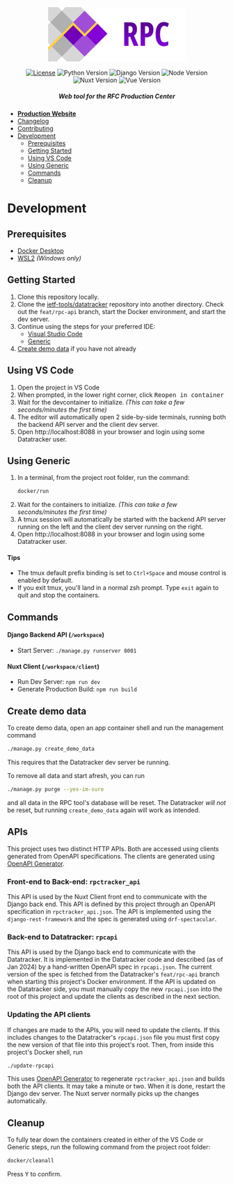 <div style="text-align: center">

<img src="https://raw.githubusercontent.com/ietf-tools/common/main/assets/logos/rpc.svg" alt="RPC" height="125" />

<!-- [![Release](https://img.shields.io/github/release/ietf-tools/rpc.svg?style=flat&maxAge=300)](https://github.com/ietf-tools/rpc/releases) -->
[![License](https://img.shields.io/github/license/ietf-tools/rpc)](https://github.com/ietf-tools/rpc/blob/main/LICENSE)
![Python Version](https://img.shields.io/badge/python-3.12-blue?logo=python&logoColor=white)
![Django Version](https://img.shields.io/badge/django-5.0-teal?logo=django&logoColor=white)
![Node Version](https://img.shields.io/badge/node.js-20-green?logo=node.js&logoColor=white)
![Nuxt Version](https://img.shields.io/badge/nuxt-3-green?logo=nuxt.js&logoColor=white)
![Vue Version](https://img.shields.io/badge/vue-3-green?logo=vue.js&logoColor=white)

##### Web tool for the RFC Production Center

</div>

- [**Production Website**](https://rpc.ietf.org)
- [Changelog](https://github.com/ietf-tools/rpc/releases)
- [Contributing](https://github.com/ietf-tools/.github/blob/main/CONTRIBUTING.md)
- [Development](#development)
  - [Prerequisites](#prerequisites)
  - [Getting Started](#getting-started)
  - [Using VS Code](#using-vs-code)
  - [Using Generic](#using-generic)
  - [Commands](#commands)
  - [Cleanup](#cleanup)

# Development

## Prerequisites

- [Docker Desktop](https://www.docker.com/products/docker-desktop/)
- [WSL2](https://learn.microsoft.com/en-us/windows/wsl/install) *(Windows only)*

## Getting Started

1. Clone this repository locally.
2. Clone the [ietf-tools/datatracker](https://github.com/ietf-tools/datatracker) repository into another directory. Check out the `feat/rpc-api` branch, start the Docker environment, and start the dev server.
3. Continue using the steps for your preferred IDE:
   - [Visual Studio Code](#using-vs-code)
   - [Generic](#using-generic)
4. [Create demo data](#create-demo-data) if you have not already

## Using VS Code

1. Open the project in VS Code
2. When prompted, in the lower right corner, click <kbd>Reopen in container</kbd>
3. Wait for the devcontainer to initialize. *(This can take a few seconds/minutes the first time)*
4. The editor will automatically open 2 side-by-side terminals, running both the backend API server and the client dev server.
5. Open http://localhost:8088 in your browser and login using some Datatracker user.

## Using Generic

1. In a terminal, from the project root folder, run the command:
    ```sh
    docker/run
    ```
2. Wait for the containers to initialize. *(This can take a few seconds/minutes the first time)*
3. A tmux session will automatically be started with the backend API server running on the left and the client dev server running on the right.
4. Open http://localhost:8088 in your browser and login using some Datatracker user.

#### Tips

- The tmux default prefix binding is set to `Ctrl+Space` and mouse control is enabled by default.
- If you exit tmux, you'll land in a normal zsh prompt. Type `exit` again to quit and stop the containers.

## Commands

#### Django Backend API (`/workspace`)

- Start Server: `./manage.py runserver 8001`

#### Nuxt Client (`/workspace/client`)

- Run Dev Server: `npm run dev`
- Generate Production Build: `npm run build`

## Create demo data

To create demo data, open an app container shell and run the management command
```sh
./manage.py create_demo_data
```
This requires that the Datatracker dev server be running.

To remove all data and start afresh, you can run
```sh
./manage.py purge --yes-im-sure
```
and all data in the RPC tool's database will be reset. The Datatracker _will not_ be reset, but running `create_demo_data` again will work as intended.

## APIs

This project uses two distinct HTTP APIs. Both are accessed using clients generated from OpenAPI specifications. The clients are generated using [OpenAPI Generator](https://openapi-generator.tech/).

### Front-end to Back-end: `rpctracker_api`

This API is used by the Nuxt Client front end to communicate with the Django back end. This API is defined by this project through an OpenAPI specification in `rpctracker_api.json`. The API is implemented using the `django-rest-framework` and the spec is generated using `drf-spectacular`.

### Back-end to Datatracker: `rpcapi`

This API is used by the Django back end to communicate with the Datatracker. It is implemented in the Datatracker code and described (as of Jan 2024) by a hand-written OpenAPI spec in `rpcapi.json`. The current version of the spec is fetched from the Datatracker's `feat/rpc-api` branch when starting this project's Docker environment. If the API is updated on the Datatracker side, you must manually copy the new `rpcapi.json` into the root of this project and update the clients as described in the next section.

### Updating the API clients

If changes are made to the APIs, you will need to update the clients. If this includes changes to the Datatracker's `rpcapi.json` file you must first copy the new version of that file into this project's root. Then, from inside this project's Docker shell, run
```sh
./update-rpcapi
```
This uses [OpenAPI Generator](https://openapi-generator.tech/) to regenerate `rpctracker_api.json` and builds both the API clients. It may take a minute or two. When it is done, restart the Django dev server. The Nuxt server normally picks up the changes automatically.

## Cleanup

To fully tear down the containers created in either of the VS Code or Generic steps, run the following command from the project root folder:
```sh
docker/cleanall
```
Press <kbd>Y</kbd> to confirm.
